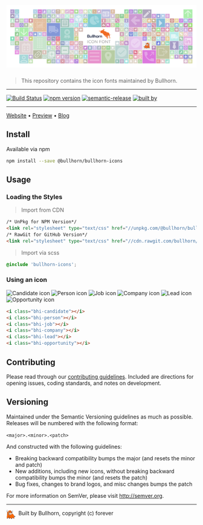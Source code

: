 # ![BULLHORN-ICONS](banner.png)

> This repository contains the icon fonts maintained by Bullhorn.

---
 
 [![Build Status](https://travis-ci.org/bullhorn/bullhorn-icons.svg?branch=master)](https://travis-ci.org/bullhorn/bullhorn-icons?branch=master)
 [![npm version](https://badge.fury.io/js/%40bullhorn%2Fbullhorn-icons.svg)](https://badge.fury.io/js/%40bullhorn%2Fbullhorn-icons)
 [![semantic-release](https://img.shields.io/badge/%20%20%F0%9F%93%A6%F0%9F%9A%80-semantic--release-e10079.svg)](https://github.com/semantic-release/semantic-release)
 [![built by](https://img.shields.io/badge/built%20by-bullhorn-f39f37.svg)](https://bullhon.github.io/bullhorn-icons)

---

[Website](http://bullhorn.github.io) • [Preview](http://bullhorn.github.io/bullhorn-icons) • [Blog](https://medium.com/bullhorn-dev) 


## Install

Available via npm

```bash
npm install --save @bullhorn/bullhorn-icons
```


## Usage

### Loading the Styles

> Import from CDN

```html
/* UnPkg for NPM Version*/
<link rel="stylesheet" type="text/css" href="//unpkg.com/@bullhorn/bullhorn-icons@2.2.0/fonts/Bullhorn-Glyphicons.css"/>
/* RawGit for GitHub Version*/
<link rel="stylesheet" type="text/css" href="//cdn.rawgit.com/bullhorn/bullhorn-icons/v2.2.0/fonts/Bullhorn-Glyphicons.css"/>
```

> Import via scss

```scss
@include 'bullhorn-icons';
```

### Using an icon

<samples>
    <img title="Candidate icon" src="http://cdn.rawgit.com/bullhorn/bullhorn-icons/master/icons/candidate.svg" width="64" />
    <img title="Person icon" src="http://cdn.rawgit.com/bullhorn/bullhorn-icons/master/icons/person.svg" width="64" />
    <img title="Job icon" src="http://cdn.rawgit.com/bullhorn/bullhorn-icons/master/icons/job.svg" width="64" />
    <img title="Company icon" src="http://cdn.rawgit.com/bullhorn/bullhorn-icons/master/icons/company.svg" width="64" />
    <img title="Lead icon" src="http://cdn.rawgit.com/bullhorn/bullhorn-icons/master/icons/lead.svg" width="64" />
    <img title="Opportunity icon" src="http://cdn.rawgit.com/bullhorn/bullhorn-icons/master/icons/opportunity.svg" width="64" />
</samples>

```html
<i class="bhi-candidate"></i>
<i class="bhi-person"></i>
<i class="bhi-job"></i>
<i class="bhi-company"></i>
<i class="bhi-lead"></i>
<i class="bhi-opportunity"></i>
```
## Contributing

Please read through our [contributing guidelines](https://github.com/bullhorn/bullhorn-icons/blob/master/CONTRIBUTING.md).
Included are directions for opening issues, coding standards, and notes on development.

## Versioning

Maintained under the Semantic Versioning guidelines as much as possible. Releases will be numbered
with the following format:

`<major>.<minor>.<patch>`

And constructed with the following guidelines:

* Breaking backward compatibility bumps the major (and resets the minor and patch)
* New additions, including new icons, without breaking backward compatibility bumps the minor (and resets the patch)
* Bug fixes, changes to brand logos, and misc changes bumps the patch

For more information on SemVer, please visit http://semver.org.

---

<p>
	<img src="bully.png" align="left" width="24" />
	<span>&nbsp; Built by Bullhorn, copyright (c) forever</span>
</p>
